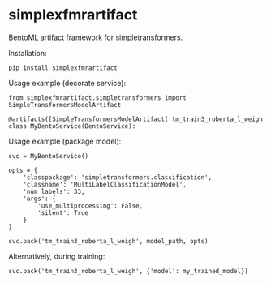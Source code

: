 # simplexfmrartifact

BentoML artifact framework for simpletransformers.

Installation:

    pip install simplexfmrartifact

Usage example (decorate service):

    from simplexfmrartifact.simpletransformers import SimpleTransformersModelArtifact

    @artifacts([SimpleTransformersModelArtifact('tm_train3_roberta_l_weigh')])
    class MyBentoService(BentoService):


Usage example (package model):

    svc = MyBentoService()

    opts = {
        'classpackage': 'simpletransformers.classification',
        'classname': 'MultiLabelClassificationModel',
        'num_labels': 33,
        'args': {
            'use_multiprocessing': False,
            'silent': True
        }
    }

    svc.pack('tm_train3_roberta_l_weigh', model_path, opts)

Alternatively, during training:

    svc.pack('tm_train3_roberta_l_weigh', {'model': my_trained_model})
